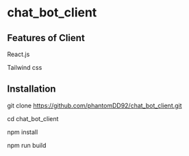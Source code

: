 # chat_bot_client

## Features of Client
React.js

Tailwind css

## Installation
git clone https://github.com/phantomDD92/chat_bot_client.git

cd chat_bot_client

npm install

npm run build

